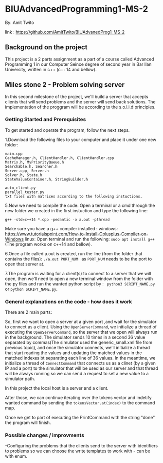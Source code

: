 # BIUAdvancedProgramming1-MS-2
By: Amit Twito

link :
https://github.com/AmitTwito/BIUAdvanedProg1-MS-2

## Background on the project
This project is a 2 parts assignment as a part of a course called Advanced Programming 1 in our Computer Seince degree of second year in Bar Ilan University, written in c++ (c++14 and bellow).

## Miles stone 2 - Problem solving server
In this second milestone of the project, we'll build a server that accepts clients that will send problems and the server 
will send back solutions. The implementation of the proggram will be according to the s.o.l.i.d principles.

### Getting Started and Prerequisites

To get started and operate the program, follow the next steps.

1.Download the following files to your computer and place it under one new folder:
```
main.cpp
CacheManager.h, ClientHandler.h, ClientHandler.cpp
Matrix.h, MyPriorityQueue.h
Searchable.h, Searcher.h
Server.cpp, Server.h
Solver.h, State.h
StateValueContainer.h, StringBuilder.h

auto_client.py
parallel_tester.py
txt files with matrices according to the following instuctions.

```



5.Now we need to compile the code. Open a terminal or a cmd through the new folder we created in the first instuction and type the following line:
```
g++ -std=c++14 *.cpp -pedantic -o a.out -pthread
```
Make sure you have a g++ compiler installed : 
windows:
https://www.tutorialspoint.com/How-to-Install-Cplusplus-Compiler-on-Windows
linux:
Open terminal and run the following:
```sudo apt install g++```
(The program works on c++14 and bellow).

6.Once a file called a.out is created, run the line (from the folder that contains the files):
```./a.out PORT_NUM ```  as ```PORT_NUM``` needs to be the port to open that server at.

7.The program is waiting for a client(s) to connect to a server that we will open, then we'll need to open a new terminal window
from the folder with the py files and run the wanted python script by : ``` python3 SCRIPT_NAME.py``` or  ```python SCRIPT_NAME.py```.


### General explanations on the code - how does it work


There are 2 main parts:


So, first we want to open a server at a given port ,and wait for the simulator to connect as a client. Using the      ```OpenServerCommand```, we initialize a thread of executing the ```OpenServerCommand```, so the server that we open will always run in the background.
The simulator sends 10 times in a second 36 value separated by commas(The simulator used the generic_small.xml file from previous topic), and once the simulator connects, we'll initialize a thread that start reading the values and updating the matched values in the matched indexes bt separating each line of 36 values. 
In the meantime, we initialize a thread of ```ConnectCommand``` that connects us as a clinet (by a given IP and a port) to the simulator that will be used as our server and that thread will be always running so we can send a request to set a new value to a simulator path.

In this project the local host is a server and a client.

After those, we can continue iterating over the tokens vector and indetify wanted command by sending the ```tokensVector.at(index)``` to the command map.

Once we get to part of executing the PrintCommand with the string "done" the program will finish.


### Possible changes / improvments
-Configuring the problems that the clients send to the server with identifiers to problems so we can choose the write templates 
to work with - can be with enum.

